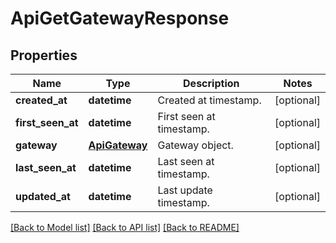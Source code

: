 # ApiGetGatewayResponse

## Properties
Name | Type | Description | Notes
------------ | ------------- | ------------- | -------------
**created_at** | **datetime** | Created at timestamp. | [optional] 
**first_seen_at** | **datetime** | First seen at timestamp. | [optional] 
**gateway** | [**ApiGateway**](ApiGateway.md) | Gateway object. | [optional] 
**last_seen_at** | **datetime** | Last seen at timestamp. | [optional] 
**updated_at** | **datetime** | Last update timestamp. | [optional] 

[[Back to Model list]](../README.md#documentation-for-models) [[Back to API list]](../README.md#documentation-for-api-endpoints) [[Back to README]](../README.md)


